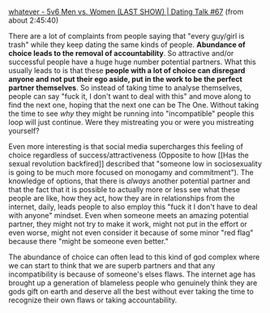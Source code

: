[whatever - 5v6 Men vs. Women (LAST SHOW) | Dating Talk #67](https://www.youtube.com/live/pW1OMX9W2TY?feature=share&t=9950) (from about 2:45:40)

There are a lot of complaints from people saying that "every guy/girl is trash" while they keep dating the same kinds of people.
**Abundance of choice leads to the removal of accountability**. 
So attractive and/or successful people have a huge huge number potential partners. What this usually leads to is that these **people with a lot of choice can disregard anyone and not put their ego aside, put in the work to be the perfect partner themselves**. So instead of taking time to analyse themselves, people can say "fuck it, I don't want to deal with this" and move along to find the next one, hoping that the next one can be The One. Without taking the time to see *why* they might be running into "incompatible" people this loop will just continue. Were they mistreating you or were you mistreating yourself?

Even more interesting is that social media supercharges this feeling of choice regardless of success/attractiveness (Opposite to how [[Has the sexual revolution backfired]] described that "someone low in sociosexuality is going to be much more focused on monogamy and commitment"). The knowledge of options, that there is *always* another potential partner and that the fact that it is possible to actually more or less see what these people are like, how they act, how they are in relationships from the internet, daily, leads people to also employ this "fuck it I don't have to deal with anyone" mindset.
Even when someone meets an amazing potential partner, they might not try to make it work, might not put in the effort or even worse, might not even consider it because of some minor "red flag" because there "might be someone even better."

The abundance of choice can often lead to this kind of god complex where we can start to think that we are superb partners and that any incompatibility is because of someone's elses flaws. The internet age has brought up a generation of blameless people who genuinely think they are gods gift on earth and deserve all the best without ever taking the time to recognize their own flaws or taking accountability. 